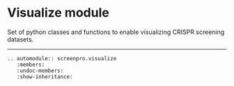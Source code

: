 # Visualize module

Set of python classes and functions to enable visualizing CRISPR screening datasets.

___

```{eval-rst}  
.. automodule:: screenpro.visualize
   :members:
   :undoc-members:
   :show-inheritance:
```